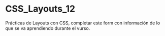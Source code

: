 # CSS_Layouts_12

Prácticas de Layouts con CSS, completar este form con información de lo que se va aprendiendo durante el vurso.


